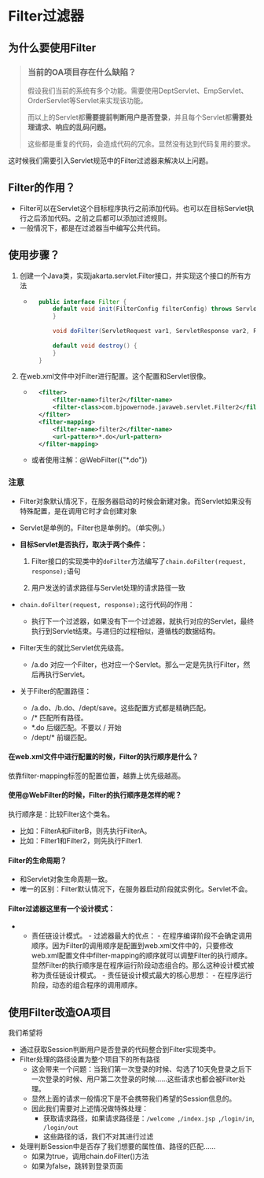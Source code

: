 # Filter过滤器

## 为什么要使用Filter

> ### 当前的OA项目存在什么缺陷？
>
> 假设我们当前的系统有多个功能。需要使用DeptServlet、EmpServlet、OrderServlet等Servlet来实现该功能。
>
> 而以上的Servlet都**需要提前判断用户是否登录**，并且每个Servlet都**需要处理请求、响应的乱码问题。**
>
> 这些都是重复的代码，会造成代码的冗余。显然没有达到代码复用的要求。

这时候我们需要引入Servlet规范中的Filter过滤器来解决以上问题。

## Filter的作用？

- Filter可以在Servlet这个目标程序执行之前添加代码。也可以在目标Servlet执行之后添加代码。之前之后都可以添加过滤规则。
- 一般情况下，都是在过滤器当中编写公共代码。

## 使用步骤？

1. 创建一个Java类，实现jakarta.servlet.Filter接口，并实现这个接口的所有方法

    - ```java
        public interface Filter {
            default void init(FilterConfig filterConfig) throws ServletException {
            }
        
            void doFilter(ServletRequest var1, ServletResponse var2, FilterChain var3) throws IOException, ServletException;
        
            default void destroy() {
            }
        }
        ```

2. 在web.xml文件中对Filter进行配置。这个配置和Servlet很像。

    - ```xml
        <filter>
            <filter-name>filter2</filter-name>
            <filter-class>com.bjpowernode.javaweb.servlet.Filter2</filter-class>
        </filter>
        <filter-mapping>
            <filter-name>filter2</filter-name>
            <url-pattern>*.do</url-pattern>
        </filter-mapping>
        ```

    - 或者使用注解：@WebFilter({"*.do"})

### 注意

- Filter对象默认情况下，在服务器启动的时候会新建对象。而Servlet如果没有特殊配置，是在调用它时才会创建对象

- Servlet是单例的。Filter也是单例的。（单实例。）

- **目标Servlet是否执行，取决于两个条件：**

    1. Filter接口的实现类中的`doFilter`方法编写了`chain.doFilter(request, response);`语句

    2. 用户发送的请求路径与Servlet处理的请求路径一致

- `chain.doFilter(request, response);`这行代码的作用：

    - 执行下一个过滤器，如果没有下一个过滤器，就执行对应的Servlet，最终执行到Servlet结束。与递归的过程相似，遵循栈的数据结构。

- Filter天生的就比Servlet优先级高。

    - /a.do 对应一个Filter，也对应一个Servlet。那么一定是先执行Filter，然后再执行Servlet。

- 关于Filter的配置路径：

    - /a.do、/b.do、/dept/save。这些配置方式都是精确匹配。
    - /* 匹配所有路径。
    - *.do 后缀匹配。不要以 / 开始
    - /dept/*  前缀匹配。

#### 在web.xml文件中进行配置的时候，Filter的执行顺序是什么？

依靠filter-mapping标签的配置位置，越靠上优先级越高。

#### 使用@WebFilter的时候，Filter的执行顺序是怎样的呢？

执行顺序是：比较Filter这个类名。

- 比如：FilterA和FilterB，则先执行FilterA。
- 比如：Filter1和Filter2，则先执行Filter1.

#### Filter的生命周期？

- 和Servlet对象生命周期一致。
- 唯一的区别：Filter默认情况下，在服务器启动阶段就实例化。Servlet不会。

#### Filter过滤器这里有一个设计模式：

- - 责任链设计模式。
            - 过滤器最大的优点：
                - 在程序编译阶段不会确定调用顺序。因为Filter的调用顺序是配置到web.xml文件中的，只要修改web.xml配置文件中filter-mapping的顺序就可以调整Filter的执行顺序。显然Filter的执行顺序是在程序运行阶段动态组合的。那么这种设计模式被称为责任链设计模式。
            - 责任链设计模式最大的核心思想：
                - 在程序运行阶段，动态的组合程序的调用顺序。

## 使用Filter改造OA项目

我们希望将

- 通过获取Session判断用户是否登录的代码整合到Filter实现类中。
- Filter处理的路径设置为整个项目下的所有路径
    - 这会带来一个问题：当我们第一次登录的时候、勾选了10天免登录之后下一次登录的时候、用户第二次登录的时候……这些请求也都会被Filter处理。
    - 显然上面的请求一般情况下是不会携带我们希望的Session信息的。
    - 因此我们需要对上述情况做特殊处理：
        - 获取请求路径，如果请求路径是：`/welcome `,`/index.jsp `,`/login/in`, `/login/out`
        - 这些路径的话，我们不对其进行过滤
- 处理判断Session中是否存了我们想要的属性值、路径的匹配……
    - 如果为true，调用chain.doFilter()方法
    - 如果为false，跳转到登录页面

